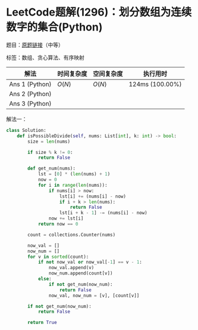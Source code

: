 # LeetCode题解(1296)：划分数组为连续数字的集合(Python)

题目：[原题链接](https://leetcode-cn.com/problems/divide-array-in-sets-of-k-consecutive-numbers/)（中等）

标签：数组、贪心算法、有序映射

| 解法           | 时间复杂度 | 空间复杂度 | 执行用时        |
| -------------- | ---------- | ---------- | --------------- |
| Ans 1 (Python) | $O(N)$     | $O(N)$     | 124ms (100.00%) |
| Ans 2 (Python) |            |            |                 |
| Ans 3 (Python) |            |            |                 |

解法一：

```python
class Solution:
    def isPossibleDivide(self, nums: List[int], k: int) -> bool:
        size = len(nums)

        if size % k != 0:
            return False

        def get_num(nums):
            lst = [0] * (len(nums) + 1)
            now = 0
            for i in range(len(nums)):
                if nums[i] > now:
                    lst[i] += (nums[i] - now)
                    if i + k > len(nums):
                        return False
                    lst[i + k - 1] -= (nums[i] - now)
                now += lst[i]
            return now == 0

        count = collections.Counter(nums)

        now_val = []
        now_num = []
        for v in sorted(count):
            if not now_val or now_val[-1] == v - 1:
                now_val.append(v)
                now_num.append(count[v])
            else:
                if not get_num(now_num):
                    return False
                now_val, now_num = [v], [count[v]]

        if not get_num(now_num):
            return False

        return True
```

